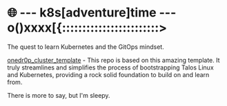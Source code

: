 # :globe_with_meridians: --- k8s[adventure]time --- o()xxxx[{::::::::::::::::::::::::>

The quest to learn Kubernetes and the GitOps mindset.

[onedr0p_cluster_template](https://github.com/onedr0p/cluster-template) - This repo is based on this amazing template. It truly streamlines and simplifies the process of bootstrapping Talos Linux and Kubernetes, providing a rock solid foundation to build on and learn from.

There is more to say, but I'm sleepy.